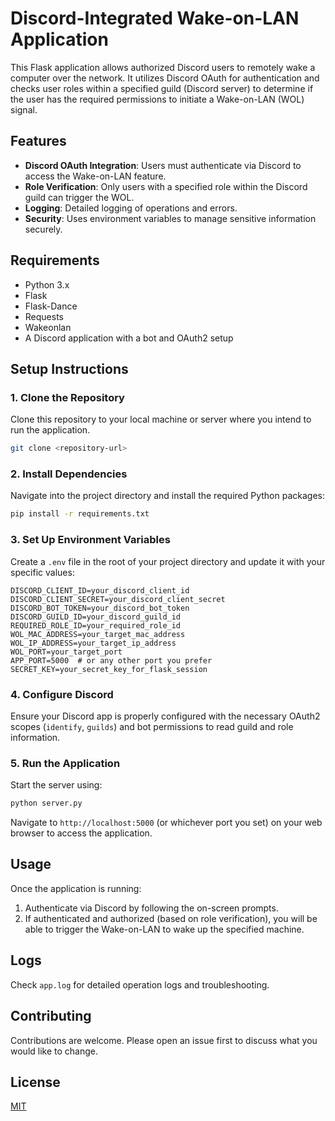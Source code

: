 
# Discord-Integrated Wake-on-LAN Application

This Flask application allows authorized Discord users to remotely wake a computer over the network. It utilizes Discord OAuth for authentication and checks user roles within a specified guild (Discord server) to determine if the user has the required permissions to initiate a Wake-on-LAN (WOL) signal.

## Features

- **Discord OAuth Integration**: Users must authenticate via Discord to access the Wake-on-LAN feature.
- **Role Verification**: Only users with a specified role within the Discord guild can trigger the WOL.
- **Logging**: Detailed logging of operations and errors.
- **Security**: Uses environment variables to manage sensitive information securely.

## Requirements

- Python 3.x
- Flask
- Flask-Dance
- Requests
- Wakeonlan
- A Discord application with a bot and OAuth2 setup

## Setup Instructions

### 1. Clone the Repository

Clone this repository to your local machine or server where you intend to run the application.

```bash
git clone <repository-url>
```

### 2. Install Dependencies

Navigate into the project directory and install the required Python packages:

```bash
pip install -r requirements.txt
```

### 3. Set Up Environment Variables

Create a `.env` file in the root of your project directory and update it with your specific values:

```plaintext
DISCORD_CLIENT_ID=your_discord_client_id
DISCORD_CLIENT_SECRET=your_discord_client_secret
DISCORD_BOT_TOKEN=your_discord_bot_token
DISCORD_GUILD_ID=your_discord_guild_id
REQUIRED_ROLE_ID=your_required_role_id
WOL_MAC_ADDRESS=your_target_mac_address
WOL_IP_ADDRESS=your_target_ip_address
WOL_PORT=your_target_port
APP_PORT=5000  # or any other port you prefer
SECRET_KEY=your_secret_key_for_flask_session
```

### 4. Configure Discord

Ensure your Discord app is properly configured with the necessary OAuth2 scopes (`identify`, `guilds`) and bot permissions to read guild and role information.

### 5. Run the Application

Start the server using:

```bash
python server.py
```

Navigate to `http://localhost:5000` (or whichever port you set) on your web browser to access the application.

## Usage

Once the application is running:

1. Authenticate via Discord by following the on-screen prompts.
2. If authenticated and authorized (based on role verification), you will be able to trigger the Wake-on-LAN to wake up the specified machine.

## Logs

Check `app.log` for detailed operation logs and troubleshooting.

## Contributing

Contributions are welcome. Please open an issue first to discuss what you would like to change.

## License

[MIT](https://choosealicense.com/licenses/mit/)
